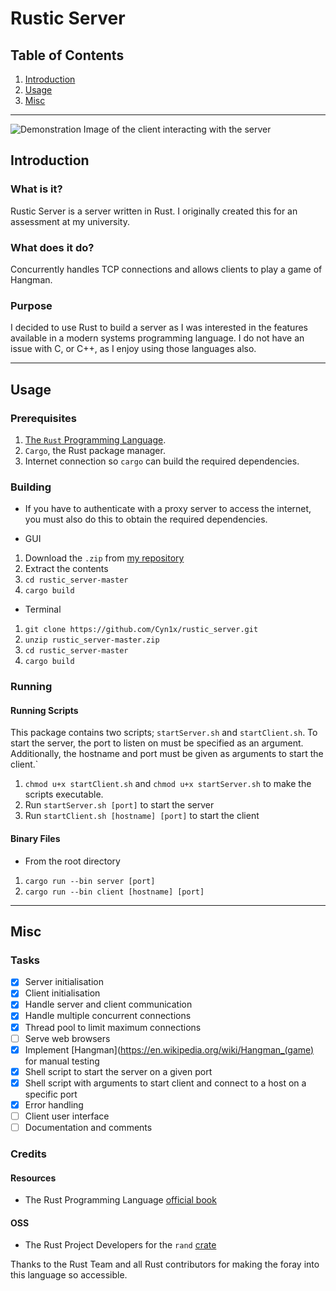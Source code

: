 # Rustic Server

## Table of Contents
1. [Introduction](#Introduction)
2. [Usage](#Usage)
3. [Misc](#Misc)
___
![Demonstration Image of the client interacting with the server](https:// "Demonstration Image")

## Introduction

### What is it?
Rustic Server is a server written in Rust. I originally created this for an assessment at my university.

### What does it do?
Concurrently handles TCP connections and allows clients to play a game of Hangman.

### Purpose
I decided to use Rust to build a server as I was interested in the features available in a modern systems programming language. I do not have an issue with C, or C++, as I enjoy using those languages also.
___

## Usage

### Prerequisites
1. [The `Rust` Programming Language](https://www.rust-lang.org/tools/install).
2. `Cargo`, the Rust package manager.
3. Internet connection so `cargo` can build the required dependencies.

### Building

- If you have to authenticate with a proxy server to access the internet, you must also do this to obtain the required dependencies.

- GUI
1. Download the `.zip` from [my repository](https://github.com/Cyn1x/rustic_server)
2. Extract the contents
3. `cd rustic_server-master`
4. `cargo build`

- Terminal
1. `git clone https://github.com/Cyn1x/rustic_server.git`
2. `unzip rustic_server-master.zip`
3. `cd rustic_server-master`
4. `cargo build`

### Running

#### Running Scripts

This package contains two scripts; `startServer.sh` and `startClient.sh`. To start the server, the port to listen on must be specified as an argument. Additionally, the hostname and port must be given as arguments to start the client.`

1. `chmod u+x startClient.sh` and `chmod u+x startServer.sh` to make the scripts executable.
1. Run `startServer.sh [port]` to start the server
2. Run `startClient.sh [hostname] [port]` to start the client

#### Binary Files

- From the root directory
1. `cargo run --bin server [port]`
2. `cargo run --bin client [hostname] [port]`
___

## Misc

### Tasks
* [x] Server initialisation
* [x] Client initialisation
* [x] Handle server and client communication
* [x] Handle multiple concurrent connections
* [x] Thread pool to limit maximum connections
* [ ] Serve web browsers
* [x] Implement [Hangman](https://en.wikipedia.org/wiki/Hangman_(game) for manual testing
* [x] Shell script to start the server on a given port
* [x] Shell script with arguments to start client and connect to a host on a specific port
* [x] Error handling
* [ ] Client user interface
* [ ] Documentation and comments

### Credits

#### Resources
- The Rust Programming Language [official book](https://doc.rust-lang.org/book/title-page.html)

#### OSS
- The Rust Project Developers for the `rand` [crate](https://crates.io/crates/rand)

Thanks to the Rust Team and all Rust contributors for making the foray into this language so accessible.
